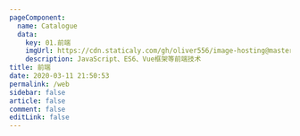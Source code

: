 ```yaml
---
pageComponent: 
  name: Catalogue
  data: 
    key: 01.前端
    imgUrl: https://cdn.staticaly.com/gh/oliver556/image-hosting@master/table-of-contents/specification.61te6v7nuzs0.webp
    description: JavaScript、ES6、Vue框架等前端技术
title: 前端
date: 2020-03-11 21:50:53
permalink: /web
sidebar: false
article: false
comment: false
editLink: false
---
```


